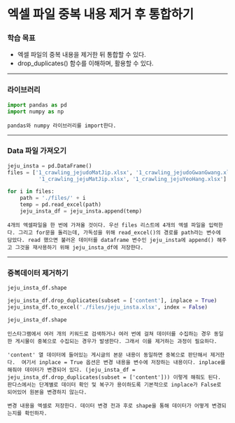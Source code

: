 # 엑셀 파일 중복 내용 제거 후 통합하기



### 학습 목표

- 엑셀 파일의 중복 내용을 제거한 뒤 통합할 수 있다.
- drop_duplicates() 함수를 이해하며, 활용할 수 있다.



---



### 라이브러리

```python
import pandas as pd
import numpy as np
```

	pandas와 numpy 라이브러리를 import한다.



---



### Data 파일 가져오기

```python
jeju_insta = pd.DataFrame()
files = ['1_crawling_jejudoMatJip.xlsx', '1_crawling_jejudoGwanGwang.xlsx', 
          '1_crawling_jejuMatJip.xlsx', '1_crawling_jejuYeoHang.xlsx']

for i in files:
    path = './files/' + i
    temp = pd.read_excel(path)
    jeju_insta_df = jeju_insta.append(temp)
```

	4개의 엑셀파일을 한 번에 가져올 것이다. 우선 files 리스트에 4개의 엑셀 파일을 입력한다. 그리고 for문을 돌리는데, 가독성을 위해 read_excel()의 경로를 path라는 변수에 담았다. read 했으면 불러온 데이터를 dataframe 변수인 jeju_insta에 append() 해주고 그것을 재사용하기 위해 jeju_insta_df에 저장한다.



---



### 중복데이터 제거하기

```python
jeju_insta_df.shape

jeju_insta_df.drop_duplicates(subset = ['content'], inplace = True)
jeju_insta_df.to_excel('./files/jeju_insta.xlsx', index = False)

jeju_insta_df.shape
```

	인스타그램에서 여러 개의 키워드로 검색하거나 여러 번에 걸쳐 데이터를 수집하는 경우 동일한 게시물이 중복으로 수집되는 경우가 발생한다. 그래서 이를 제거하는 과정이 필요하다. 
	
	'content' 열 데이터에 들어있는 게시글의 본문 내용이 동일하면 중복으로 판단해서 제거한다.  여기서 inplace = True 옵션은 변경 내용을 변수에 저장하는 내용이다. inplace를 해줘야 데이터가 변경되어 있다. (jeju_insta_df = jeju_insta_df.drop_duplicates(subset = ['content'])) 이렇게 해줘도 된다. 판다스에서는 단계별로 데이터 확인 및 복구가 용이하도록 기본적으로 inplace가 False로 되어있어 원본을 변경하지 않는다.
	
	변경 내용을 엑셀로 저장한다. 데이터 변경 전과 후로 shape을 통해 데이터가 어떻게 변경되는지를 확인하자.